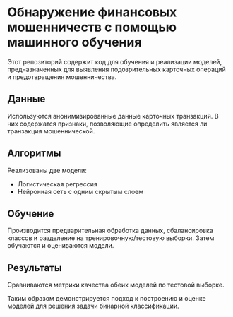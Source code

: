 # Обнаружение финансовых мошенничеств с помощью машинного обучения

Этот репозиторий содержит код для обучения и реализации моделей, предназначенных для выявления подозрительных карточных операций и предотвращения мошенничества.

## Данные
Используются анонимизированные данные карточных транзакций. В них содержатся признаки, позволяющие определить является ли транзакция мошеннической.

## Алгоритмы
Реализованы две модели:
- Логистическая регрессия
- Нейронная сеть с одним скрытым слоем

## Обучение
Производится предварительная обработка данных, сбалансировка классов и разделение на тренировочную/тестовую выборки. Затем обучаются и оцениваются модели.

## Результаты
Сравниваются метрики качества обеих моделей по тестовой выборке.

Таким образом демонстрируется подход к построению и оценке моделей для решения задачи бинарной классификации.

